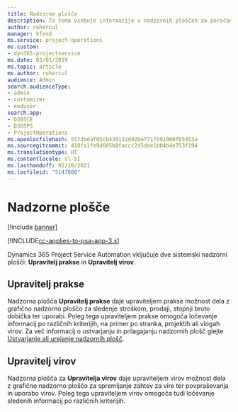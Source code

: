 ```yaml
---
title: Nadzorne plošče
description: Ta tema vsebuje informacije o nadzornih ploščah za poročanje, ki so vključene v aplikacijo Dynamics 365 Project Service Automation.
author: ruhercul
manager: kfend
ms.service: project-operations
ms.custom:
- dyn365-projectservice
ms.date: 03/01/2019
ms.topic: article
ms.author: ruhercul
audience: Admin
search.audienceType:
- admin
- customizer
- enduser
search.app:
- D365CE
- D365PS
- ProjectOperations
ms.openlocfilehash: 5573bdaf05cb430131d92be771fb91900fb5453a
ms.sourcegitcommit: 418fa1fe9d605b8faccc2d5dee1b04b4e753f194
ms.translationtype: HT
ms.contentlocale: sl-SI
ms.lasthandoff: 02/10/2021
ms.locfileid: "5147808"
---
```

# <a name="dashboards"></a>Nadzorne plošče

[!include [banner](../includes/psa-now-project-operations.md)]

[!INCLUDE[cc-applies-to-psa-app-3.x](../includes/cc-applies-to-psa-app-3x.md)]

Dynamics 365 Project Service Automation vključuje dve sistemski nadzorni plošči: **Upravitelj prakse** in **Upravitelj virov**.

## <a name="practice-manager"></a>Upravitelj prakse 

Nadzorna plošča **Upravitelj prakse** daje upraviteljem prakse možnost dela z grafično nadzorno ploščo za sledenje stroškom, prodaji, stopnji bruto dobička ter uporabi. Poleg tega upraviteljem prakse omogoča ločevanje informacij po različnih kriterijih, na primer po stranka, projektih ali vlogah virov. Za več informacij o ustvarjanju in prilagajanju nadzornih plošč glejte [Ustvarjanje ali urejanje nadzornih plošč](https://docs.microsoft.com/dynamics365/customerengagement/on-premises/customize/create-edit-dashboards).

## <a name="resource-manager"></a>Upravitelj virov 

Nadzorna plošča za **Upravitelja virov** daje upraviteljem virov možnost dela z grafično nadzorno ploščo za spremljanje zahtev za vire ter povpraševanja in uporabo virov. Poleg tega upraviteljem virov omogoča tudi ločevanje sledenih informacij po različnih kriterijih.

